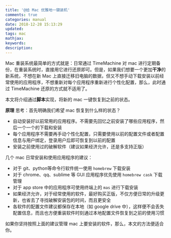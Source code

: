 ```yaml
---
title: '@给 Mac 优雅地一键装机'
comments: true
categories: manual
date: 2018-12-28 15:13:29
updated:
tags: mac
mathjax:
keywords:
description:
---
```


Mac 重装系统最简单的方式就是：日常通过 TimeMachine 对 mac 进行定期备份，在重装系统时，直接用它进行还原即可。但是，如果我们想要一个更加**干净**的新系统，不想在新 Mac 上直接迁移旧电脑的数据，但又不想手动下载安装以前经常使用的应用程序，不想重新对每个应用程序重新进行个性化配置，那么，此时通过 TimeMachine 还原的方式就不适用了。

本文将介绍通过**脚本**实现，将新的 mac 一键恢复到之前的状态。

**原理**
思考：首先明确我们希望 mac 恢复到什么样的状态？
- 自动安装好以前常用的应用程序。不需要先回忆之前安装了哪些应用程序，然后一个一个的下载和安装
- 每个应用程序不需要再手动个性化配置，只需要使用以前的配置文件或者配置信息与用户绑定，登录用户后即可恢复到以前的配置
- 安装之前使用过的破解软件（建议如果经济允许，还是多支持正版）

几个 mac 日常安装和使用应用程序的建议：
- 对于 git、python等命令行软件统一使用 `homebrew` 下载安装
- 对于 chrome、qq、sublime 等 GUI 应用程序优先使用 `homebrew cask` 下载管理
- 对于 app store 中的应用程序可使用终端上的 `mas` 进行下载安装
- 如果经济允许，对于经常使用的软件，最好购买正版，不仅方便日常的升级更新，也省去了寻找破解安装包的时间，而且更安全
- 各软件的配置文件建议都保存在本地（如 google drive 中），这样便不会丢失配置信息，而且也方便重装软件时刻通过本地配置文件恢复到之前的使用习惯

如果你坚持按照上面的建议管理 mac 上要安装的软件，那么，本文的方法便适合你。






